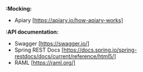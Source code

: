 **:Mocking:**
- Apiary [https://apiary.io/how-apiary-works]




**:API documentation:**
- Swagger [https://swagger.io/]
- Spring REST Docs [https://docs.spring.io/spring-restdocs/docs/current/reference/html5/]
- RAML [https://raml.org/]

